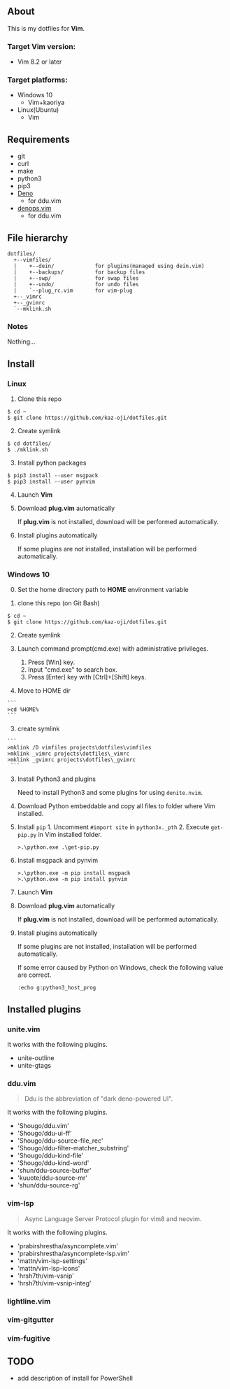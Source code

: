 ## About

This is my dotfiles for **Vim**.

### Target Vim version:
- Vim 8.2 or later

### Target platforms:
- Windows 10
  - Vim+kaoriya
- Linux(Ubuntu)
  - Vim

## Requirements

- git
- curl
- make
- python3
- pip3
- [Deno](https://deno.land/)
    - for ddu.vim
- [denops.vim](https://github.com/vim-denops/denops.vim)
    - for ddu.vim

## File hierarchy

```
dotfiles/
  +--vimfiles/
  |    +--dein/             for plugins(managed using dein.vim)
  |    +--backups/          for backup files
  |    +--swp/              for swap files
  |    +--undo/             for undo files
  |    `--plug_rc.vim       for vim-plug
  +--_vimrc
  +--_gvimrc
  `--mklink.sh
```

### Notes

Nothing...

## Install

### Linux

1. Clone this repo
  ```
  $ cd ~
  $ git clone https://github.com/kaz-oji/dotfiles.git
  ```

2. Create symlink
  ```
  $ cd dotfiles/
  $ ./mklink.sh
  ```

3. Install python packages
  ```
  $ pip3 install --user msgpack
  $ pip3 install --user pynvim
  ```

4. Launch **Vim**

5. Download **plug.vim** automatically
  
    If **plug.vim** is not installed, download will be performed automatically.

6. Install plugins automatically
  
    If some plugins are not installed, installation will be performed automatically.

### Windows 10

0. Set the home directory path to **HOME** environment variable

1. clone this repo (on Git Bash)

  ```
  $ cd ~
  $ git clone https://github.com/kaz-oji/dotfiles.git
  ```

2. Create symlink
  1. Launch command prompt(cmd.exe) with administrative privileges.
     1. Press [Win] key.
     2. Input "cmd.exe" to search box.
     3. Press [Enter] key with [Ctrl]+[Shift] keys.

  2. Move to HOME dir

    ```
    >cd %HOME%
    ```

  3. create symlink

    ```
    >mklink /D vimfiles projects\dotfiles\vimfiles
    >mklink _vimrc projects\dotfiles\_vimrc
    >mklink _gvimrc projects\dotfiles\_gvimrc
     ```


3. Install Python3 and plugins  
  
    Need to install Python3 and some plugins for using `denite.nvim`.

  1. Download Python embeddable and copy all files to folder where Vim installed.
  2. Install `pip`
    1. Uncomment `#import site` in `python3x._pth`
    2. Execute `get-pip.py` in Vim installed folder.
       ```
       >.\python.exe .\get-pip.py
       ```
  3. Install msgpack and pynvim
     ```
     >.\python.exe -m pip install msgpack
     >.\python.exe -m pip install pynvim
     ```

4. Launch **Vim**

5. Download **plug.vim** automatically  
  
    If **plug.vim** is not installed, download will be performed automatically.

6. Install plugins automatically  
  
    If some plugins are not installed, installation will be performed automatically.
  
    If some error caused by Python on Windows, check the following value are correct.

    ```
    :echo g:python3_host_prog
    ```

## Installed plugins

### unite.vim

It works with the following plugins.

* unite-outline
* unite-gtags

### ddu.vim

> Ddu is the abbreviation of "dark deno-powered UI". 

It works with the following plugins.

* 'Shougo/ddu.vim'
* 'Shougo/ddu-ui-ff'
* 'Shougo/ddu-source-file_rec'
* 'Shougo/ddu-filter-matcher_substring'
* 'Shougo/ddu-kind-file'
* 'Shougo/ddu-kind-word'
* 'shun/ddu-source-buffer'
* 'kuuote/ddu-source-mr'
* 'shun/ddu-source-rg'

### vim-lsp

> Async Language Server Protocol plugin for vim8 and neovim.

It works with the following plugins.

* 'prabirshrestha/asyncomplete.vim'
* 'prabirshrestha/asyncomplete-lsp.vim'
* 'mattn/vim-lsp-settings'
* 'mattn/vim-lsp-icons'
* 'hrsh7th/vim-vsnip'
* 'hrsh7th/vim-vsnip-integ'

### lightline.vim

### vim-gitgutter

### vim-fugitive

## TODO

- add description of install for PowerShell

